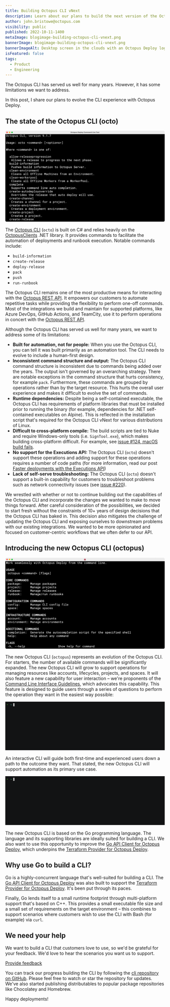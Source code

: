 ```yaml
---
title: Building Octopus CLI vNext
description: Learn about our plans to build the next version of the Octopus CLI.
author: john.bristowe@octopus.com
visibility: public
published: 2022-10-11-1400
metaImage: blogimage-building-octopus-cli-vnext.png
bannerImage: blogimage-building-octopus-cli-vnext.png
bannerImageAlt: Desktop screen in the clouds with an Octopus Deploy logo in front of it.
isFeatured: false
tags:
  - Product
  - Engineering
---
```


The Octopus CLI has served us well for many years. However, it has some limitations we want to address. 

In this post, I share our plans to evolve the CLI experience with Octopus Deploy.

## The state of the Octopus CLI (octo)

![Screenshot of Octopus CLI (octo)](octo.png)

The [Octopus CLI](https://github.com/OctopusDeploy/OctopusCLI) (`octo`) is built on C# and relies heavily on the [OctopusClients](https://github.com/OctopusDeploy/OctopusClients) .NET library. It provides commands to facilitate the automation of deployments and runbook execution. Notable commands include: 

- `build-information` 
- `create-release` 
- `deploy-release` 
- `pack` 
- `push` 
- `run-runbook` 

The Octopus CLI remains one of the most productive means for interacting with the [Octopus REST API](https://octopus.com/docs/octopus-rest-api). It empowers our customers to automate repetitive tasks while providing the flexibility to perform one-off commands. Most of the integrations we build and maintain for supported platforms, like Azure DevOps, GitHub Actions, and TeamCity, use it to perform operations in concert with the [Octopus REST API](https://octopus.com/docs/octopus-rest-api).

Although the Octopus CLI has served us well for many years, we want to address some of its limitations:

- **Built for automation, not for people:** When you use the Octopus CLI, you can tell it was built primarily as an automation tool. The CLI needs to evolve to include a human-first design.
- **Inconsistent command structure and output:** The Octopus CLI command structure is inconsistent due to commands being added over the years. The output isn't governed by an overarching strategy. There are notable exceptions in the command structure that hurts consistency, for example `pack`. Furthermore, these commands are grouped by operations rather than by the target resource. This hurts the overall user experience and makes it difficult to evolve the set of commands.
- **Runtime dependencies:** Despite being a self-contained executable, the Octopus CLI has requirements of platform libraries that must be installed prior to running the binary (for example, dependencies for .NET self-contained executables on Alpine). This is reflected in the installation script that's required for the Octopus CLI vNext for various distributions of Linux.
- **Difficult to cross-platform compile:** The build scripts are tied to Nuke and require Windows-only tools (i.e. `SignTool.exe`), which makes building cross-platform difficult. For example, see [issue #124, macOS build fails](https://github.com/OctopusDeploy/OctopusCLI/issues/124).
- **No support for the Executions API:** The Octopus CLI (`octo`) doesn't support these operations and adding support for these operations requires a number of code paths (for more information, read our post [Faster deployments with the Executions API](https://octopus.com/blog/faster-deployments-with-the-executions-api))
- **Lack of self-serve troubleshooting:** The Octopus CLI (`octo`) doesn't support a built-in capability for customers to troubleshoot problems such as network connectivity issues (see [issue #220](https://github.com/OctopusDeploy/OctopusCLI/issues/220)).

We wrestled with whether or not to continue building out the capabilities of the Octopus CLI and incorporate the changes we wanted to make to move things forward. After careful consideration of the possibilities, we decided to start fresh without the constraints of 10+ years of design decisions that the Octopus CLI has baked in. This decision also mitigates the challenge of updating the Octopus CLI and exposing ourselves to downstream problems with our existing integrations. We wanted to be more opinionated and focused on customer-centric workflows that we often defer to our API.

## Introducing the new Octopus CLI (octopus)

![New Octopus CLI](new-octopus-cli.png)

The new Octopus CLI (`octopus`) represents an evolution of the Octopus CLI. For starters, the number of available commands will be significantly expanded. The new Octopus CLI will grow to support operations for managing resources like accounts, lifecycles, projects, and spaces. It will also feature a new capability for user interaction – we're proponents of the [Command Line Interface Guidelines](https://clig.dev/), which advocates this capability. This feature is designed to guide users through a series of questions to perform the operation they want in the easiest way possible:

![Demo: Create Release with Octopus CLI vNext](demo-create-release.gif)

An interactive CLI will guide both first-time and experienced users down a path to the outcome they want. That stated, the new Octopus CLI will support automation as its primary use case.

![Demo: Deploy Release with Octopus CLI vNext](demo-release-deploy.gif)

The new Octopus CLI is based on the Go programming language. The language and its supporting libraries are ideally suited for building a CLI. We also want to use this opportunity to improve the [Go API Client for Octopus Deploy](https://github.com/OctopusDeploy/go-octopusdeploy), which underpins the [Terraform Provider for Octopus Deploy](https://github.com/OctopusDeployLabs/terraform-provider-octopusdeploy).

## Why use Go to build a CLI?

Go is a highly-concurrent language that's well-suited for building a CLI. The [Go API Client for Octopus Deploy](https://github.com/OctopusDeploy/go-octopusdeploy) was also built to support the [Terraform Provider for Octopus Deploy](https://github.com/OctopusDeployLabs/terraform-provider-octopusdeploy). It's been put through its paces. 

Finally, Go lends itself to a small runtime footprint through multi-platform support that's based on C++. This provides a small executable file size and a small set of requirements on the target environment – this combines to support scenarios where customers wish to use the CLI with Bash (for example) via `curl`.

## We need your help

We want to build a CLI that customers love to use, so we'd be grateful for your feedback. We'd love to hear the scenarios you want us to support. 

<span><a class="btn btn-success" href="https://octopusdeploy.typeform.com/to/COaNc9A3">Provide feedback</a></span>

You can track our progress building the CLI by following the [cli repository on GitHub](https://github.com/OctopusDeploy/cli). Please feel free to watch or star the repository for updates. We've also started publishing distributables to popular package repositories like Chocolatey and Homebrew.

Happy deployments!